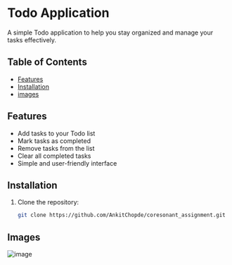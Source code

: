 # Todo Application

A simple Todo application to help you stay organized and manage your tasks effectively.

## Table of Contents

- [Features](#features)
- [Installation](#installation)
- [images](#images)

## Features

- Add tasks to your Todo list
- Mark tasks as completed
- Remove tasks from the list
- Clear all completed tasks
- Simple and user-friendly interface

## Installation

1. Clone the repository:

   ```bash
   git clone https://github.com/AnkitChopde/coresonant_assignment.git

## Images

![image](https://github.com/AnkitChopde/impossible-basin-3215/assets/112820279/b71bd0f6-9693-43b5-90b0-a54cc8453e41)
